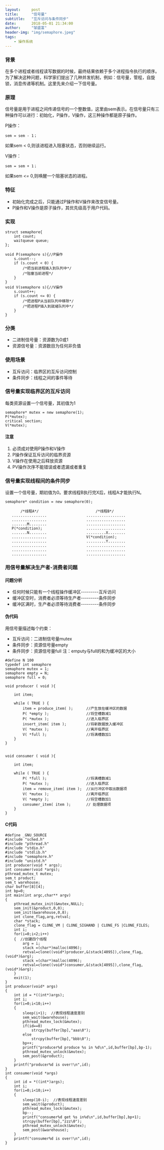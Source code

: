 ```yaml
---
layout:     post
title:      "信号量"
subtitle:   "互斥访问与条件同步"
date:       2018-05-01 21:34:00
author:     "邹盛富"
header-img: "img/semaphore.jpeg"
tags:
    - 操作系统
---
```


### 背景

在多个进程或者线程读写数据的时候，最终结果依赖于多个进程指令执行的顺序。为了解决这种问题，科学家们提出了几种并发机制，例如：信号量，管程，自旋锁，消息传递等机制。这里先来介绍一下信号量。

### 原理
信号量是用于进程之间传递信号的一个整数值，这里由sem表示。在信号量只有三种操作可以进行：初始化，P操作，V操作，这三种操作都是原子操作。

P操作：

    sem = sem - 1；

如果sem  < 0,则该进程进入阻塞状态，否则继续运行。

V操作：

    sem = sem + 1；

如果sem *<=* 0,则唤醒一个阻塞状态的进程。

### 特征
- 初始化完成之后，只能通过P操作和V操作来改变信号量。
- P操作和V操作是原子操作，其优先级高于用户代码。

### 实现
```
struct semaphore{
    int count;
    waitqueue queue;
};

void P(semaphore s){//P操作
    s.count--;
    if (s.count < 0) {
        /*把当前进程插入到队列中*/
        /*阻塞当前进程*/
    }
}
void V(semaphore s){//V操作
    s.count++;
    if (s.count <= 0) {
        /*把进程P从当前队列中移除*/
        /*把进程P插入到就绪队列中*/
    }
}
```

### 分类

- 二进制信号量：资源数为0或1
- 资源信号量：资源数目为任何非负值

### 使用场景
- 互斥访问：临界区的互斥访问控制
- 条件同步：线程之间的事件等待

### 信号量实现临界区的互斥访问

每类资源设置一个信号量，其初值为1

```
semaphore* mutex = new semaphore(1);  
P(*mutex);  
critical section;  
V(*mutex);  
```
#### 注意

1. 必须成对使用P操作和V操作
2. P操作保证互斥访问的临界资源
3. V操作在使用之后释放资源
4. PV操作次序不能错误或者遗漏或者重复

### 信号量实现线程间的条件同步

设置一个信号量，期初值为0。要求线程B执行完X后，线程A才能执行N。

```
semaphore* condition = new semaphore(0);

       /*线程A*/                          /*线程B*/
   ................                  ..................
   ................                  ..................
   .......M........                  ..................
   P(*condition);                    ..................
   .......N........                  .........X........
   ................                  V(*condition);
   ................                  .........Y........
   ................                  ..................
   ................                  ..................
   ................                  ..................

```
### 用信号量解决生产者-消费者问题

#### 问题分析
- 任何时候只能有一个线程操作缓冲区---------互斥访问
- 缓冲区空时，消费者必须等待生产者---------条件同步
- 缓冲区满时，生产者必须等待消费者---------条件同步

#### 伪代码
用信号量描述每个约束：
- 互斥访问：二进制信号量mutex
- 条件同步：资源信号量empty
- 条件同步：资源信号量full
注：emputy与full的和为缓冲区的大小

```
#define N 100  
typedef int semaphore  
semaphore mutex = 1;  
semaphore empty = N;  
semaphore full = 0;  

void producer ( void ){  

    int item;  

    while ( TRUE ) {  
        item = produce_item( );      //产生放在缓冲区的数据  
        P( *empty );                 //将空槽数减1  
        P( *mutex );                 //进入临界区  
        insert_item( item );         //将新数据放入缓冲区  
        V( *mutex );                 //离开临界区  
        V( *full );                  //将满槽数加1  
    }  
}  


void consumer ( void ){  

    int item;  

    while ( TRUE ) {  
        P( *full );                  //将满槽数减1  
        P( *mutex );                 //进入临界区  
        item = remove_item( item );  //从行冲区中取出数据项  
        V( *mutex );                 //离开临界区  
        V( *empty );                 //将空槽数加1  
        consumer_item( item );       // 处理数据项  
    }  
}

```
#### C代码
```
#define _GNU_SOURCE
#include "sched.h"
#include "pthread.h"
#include "stdio.h"
#include "stdlib.h"
#include "semaphore.h"
#include "unistd.h"
int producer(void * args);
int consumer(void *args);
pthread_mutex_t mutex;
sem_t product;
sem_t warehouse;
char buffer[8][4];
int bp=0;
int main(int argc,char** argv)
{
    pthread_mutex_init(&mutex,NULL);
    sem_init(&product,0,0);
    sem_init(&warehouse,0,8);
    int clone_flag,arg,retval;
    char *stack;
    clone_flag = CLONE_VM | CLONE_SIGHAND | CLONE_FS |CLONE_FILES;
    int i;
    for(i=0;i<2;i++)
    {  //创建四个线程
        arg = i;
        stack =(char*)malloc(4096);
        retval=clone((void*)producer,&(stack[4095]),clone_flag,  (void*)&arg);
        stack =(char*)malloc(4096);
        retval=clone((void*)consumer,&(stack[4095]),clone_flag,   (void*)&arg);
    }
    exit(1);
}
int producer(void* args)
{
    int id = *((int*)args);
    int i;
    for(i=0;i<10;i++)
    {
        sleep(i+1);  //表现线程速度差别
        sem_wait(&warehouse);
        pthread_mutex_lock(&mutex);
        if(id==0)
            strcpy(buffer[bp],"aaa\0");
        else
            strcpy(buffer[bp],"bbb\0");
        bp++;
        printf("producer%d produce %s in %d\n",id,buffer[bp],bp-1);
        pthread_mutex_unlock(&mutex);
        sem_post(&product);
    }
    printf("producer%d is over!\n",id);
}
int consumer(void *args)
{
    int id = *((int*)args);
    int i;
    for(i=0;i<10;i++)
    {
        sleep(10-i);  //表现线程速度差别
        sem_wait(&product);
        pthread_mutex_lock(&mutex);
        bp--;
        printf("consumer%d get %s in%d\n",id,buffer[bp],bp+1);
        strcpy(buffer[bp],"zzz\0");
        pthread_mutex_unlock(&mutex);
        sem_post(&warehouse);
    }
    printf("consumer%d is over!\n",id);
}
```
